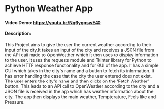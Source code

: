# Python Weather App
#### Video Demo:  https://youtu.be/Nq6ygpswE40
#### Description:
This Project aims to give the user the current weather according to their input of the city.It takes an input of the city and receives a JSON file from the API call made to OpenWeather which it then uses to display information to the user.
It uses the requests module and Tkinter library for Python to achieve HTTP response functionality and for GUI of the app. It has a simple GUI which takes in the city's name and a button to fetch its information. It has error handling the case that the city the user entered does not exist. The user enters the city's name and then clicks on the 'Fetch Weather' button. This leads to an API call to OpenWeather according to the city and a JSON file is received in the app which has weather information about the city. The app then displays the main weather, Tempterature, Feels like and Pressure.
